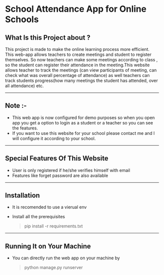 # School Attendance App for Online Schools

## What Is this Project about ?
This project is made to make the online learning process more efficient. This web-app allows teachers to create meetings and student to register themselves. So now teachers can make some meetings according to class , so the student can register their attendance in the meeting.This website allows teacher to track the meetings (can view participants of meeting, can check what was overall percentage of attendance) as well teachers can track students progress(how many meetings the student has attended, over all attendance) etc.

---

## Note :-
* This web app is now configured for demo purposes so when you open app you get a option to login as a student or a teacher so you can see the features.
* If you want to use this website for your school please contact me and I will configure it according to your school. 

---

## Special Features Of This Website
* User is only registered if he/she verifies himself with email
* Features like forget password are also available 
---
## Installation
* It is recomended to use a vierual env

* Install all the prerequisites 
    > pip install -r requirements.txt
---

## Running It on Your Machine

* You can directly run the web app on your machine by
    > python manage.py runserver
